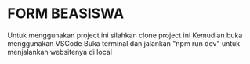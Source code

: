 # FORM BEASISWA

Untuk menggunakan project ini silahkan clone project ini
Kemudian buka menggunakan VSCode
Buka terminal dan jalankan "npm run dev" untuk menjalankan websitenya di local
